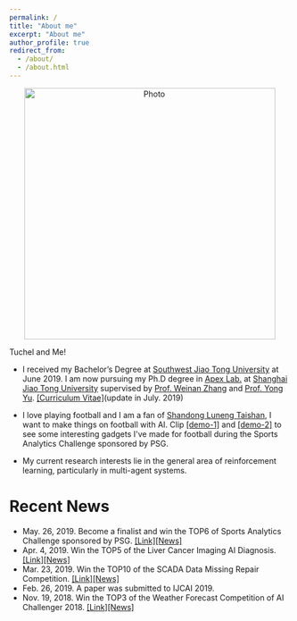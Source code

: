 ```yaml
---
permalink: /
title: "About me"
excerpt: "About me"
author_profile: true
redirect_from: 
  - /about/
  - /about.html
---
```


<p align="center">
  <img src="https://ericonaldo.github.io/files/mhliu.jpg?raw=true" alt="Photo" style="width: 450px;"
  alt="Tuchel and Me!"/> 
</p>


<!--* I am an undergraduate student in the Computer Science Department at [Southwest Jiao Tong University](http://www.swjtu.edu.cn/) and I am an admitted Ph.D student of [Apex Lab.](http://apex.sjtu.edu.cn) at [Shanghai Jiao Tong University](http://en.sjtu.edu.cn/). [[Curriculum Vitae]](/files/minghuanliu_cv.pdf)(update in Apr. 2019)
    * I will receive my Bachelor’s Degree at June 2019. My undergraduate research advisors are [Prof. Tianrui Li](http://userweb.swjtu.edu.cn/Userweb/trli30/index.htm) and my Ph.D research advisors will be [Prof. Weinan Zhang](http://wnzhang.net/) and [Prof. Yong Yu](http://apex.sjtu.edu.cn/members/yyu).
-->

[//]: # 
    Tuchel and Me!

* I received my Bachelor’s Degree at [Southwest Jiao Tong University](http://www.swjtu.edu.cn/) at June 2019. I am now pursuing my Ph.D degree in [Apex Lab.](http://apex.sjtu.edu.cn) at [Shanghai Jiao Tong University](http://en.sjtu.edu.cn/) supervised by [Prof. Weinan Zhang](http://wnzhang.net/) and [Prof. Yong Yu](http://apex.sjtu.edu.cn/members/yyu). [[Curriculum Vitae]](/files/minghuanliu_cv.pdf)(update in July. 2019)

* I love playing football and I am a fan of [Shandong Luneng Taishan](http://www.lnts.com.cn/), I want to make things on football with AI. Clip [[demo-1]](/files/sac-demo1.mov) and [[demo-2]](/files/sac-demo2.mov) to see some interesting gadgets I've made for football during the Sports Analytics Challenge sponsored by PSG.

* My current research interests lie in the general area of reinforcement learning, particularly in multi-agent systems.



# Recent News
* May. 26, 2019. Become a finalist and win the TOP6 of Sports Analytics Challenge sponsored by PSG. [[Link]](https://www.agorize.com/en/challenges/xpsg/pages/brief)[[News]](https://www.agorize.com/en/challenges/xpsg/pages/finale?lang=en)
* Apr. 4, 2019. Win the TOP5 of the Liver Cancer Imaging AI Diagnosis. [[Link]](https://www.datafountain.cn/competitions/335)[[News]](https://mp.weixin.qq.com/s/yA_M4u71RLKoFKuKd9Jqiw)
* Mar. 23, 2019. Win the TOP10 of the SCADA Data Missing Repair Competition. [[Link]](https://www.datafountain.cn/competitions/333)[[News]](https://mp.weixin.qq.com/s/FKtJ-W3h8u5Rwikpym1Ibw)
* Feb. 26, 2019. A paper was submitted to IJCAI 2019.
* Nov. 19, 2018. Win the TOP3 of the Weather Forecast Competition of AI Challenger 2018. [[Link]](https://challenger.ai)[[News]](https://challenger.ai//ai_challenger_2018_winners)


<script type="text/javascript" id="clustrmaps" src="//cdn.clustrmaps.com/map_v2.js?cl=ffffff&w=300&t=tt&d=rDlsdB4pV8wqXioR_ge-XrLwUTX3P199VHcYBtdl-wU"></script>

<!-- Default Statcounter code for My personal site  
<script type="text/javascript">
var sc_project=12037091; 
var sc_invisible=0; 
var sc_security="f3e3a82d"; 
var sc_https=1; 
var scJsHost = "https://";
document.write("<sc"+"ript type='text/javascript' src='" + scJsHost+
"statcounter.com/counter/counter.js'></"+"script>");
</script>
<noscript><div class="statcounter"><a title="Web Analytics Made Easy -
StatCounter" href="https://statcounter.com/" target="_blank"><img
class="statcounter" src="https://c.statcounter.com/12037091/0/f3e3a82d/0/"
alt="Web Analytics Made Easy - StatCounter"></a></div></noscript>
 End of Statcounter Code -->
